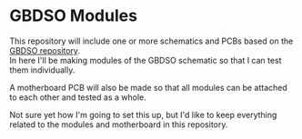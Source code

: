 # GBDSO Modules

This repository will include one or more schematics and PCBs based on the [GBDSO repository](https://github.com/pyroesp/GBDSO).  
In here I'll be making modules of the GBDSO schematic so that I can test them individually.  

A motherboard PCB will also be made so that all modules can be attached to each other and tested as a whole.  

Not sure yet how I'm going to set this up, but I'd like to keep everything related to the modules and motherboard in this repository.  
